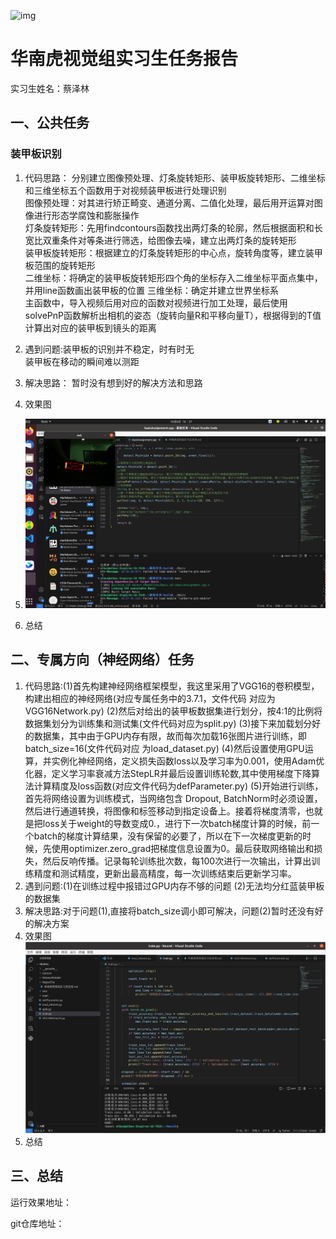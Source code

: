 ![img](https://i0.hdslb.com/bfs/new_dyn/791944995fff725f42c7f5a9b64f8567100423098.png@1295w.webp)

# 华南虎视觉组实习生任务报告

实习生姓名：蔡泽林

## 一、公共任务

### 装甲板识别

1. 代码思路：
           分别建立图像预处理、灯条旋转矩形、装甲板旋转矩形、二维坐标和三维坐标五个函数用于对视频装甲板进行处理识别  
           图像预处理：对其进行矫正畸变、通道分离、二值化处理，最后用开运算对图像进行形态学腐蚀和膨胀操作   
           灯条旋转矩形：先用findcontours函数找出两灯条的轮廓，然后根据面积和长宽比双重条件对等条进行筛选，给图像去噪，建立出两灯条的旋转矩形   
           装甲板旋转矩形：根据建立的灯条旋转矩形的中心点，旋转角度等，建立装甲板范围的旋转矩形   
           二维坐标：将确定的装甲板旋转矩形四个角的坐标存入二维坐标平面点集中，并用line函数画出装甲板的位置
           三维坐标：确定并建立世界坐标系   
           主函数中，导入视频后用对应的函数对视频进行加工处理，最后使用solvePnP函数解析出相机的姿态（旋转向量R和平移向量T），根据得到的T值计算出对应的装甲板到镜头的距离

2. 遇到问题:装甲板的识别并不稳定，时有时无  
           装甲板在移动的瞬间难以测距
3. 解决思路：
           暂时没有想到好的解决方法和思路

4. 效果图
5. ![img](../Video/2023-10-06%2016-57-48%20的屏幕截图.png)
6. 总结



## 二、专属方向（神经网络）任务

1. 代码思路:(1)首先构建神经网络框架模型，我这里采用了VGG16的卷积模型，构建出相应的神经网络(对应专属任务中的3.7.1，文件代码
           对应为VGG16Network.py)
           (2)然后对给出的装甲板数据集进行划分，按4:1的比例将数据集划分为训练集和测试集(文件代码对应为split.py)
           (3)接下来加载划分好的数据集，其中由于GPU内存有限，故而每次加载16张图片进行训练，即batch_size=16(文件代码对应
           为load_dataset.py)
           (4)然后设置使用GPU运算，并实例化神经网络，定义损失函数loss以及学习率为0.001，使用Adam优化器，定义学习率衰减方法StepLR并最后设置训练轮数,其中使用梯度下降算法计算精度及loss函数(对应文件代码为defParameter.py)
           (5)开始进行训练，首先将网络设置为训练模式，当网络包含 Dropout, BatchNorm时必须设置，然后进行通道转换，将图像和标签移动到指定设备上。接着将梯度清零，也就是把loss关于weight的导数变成0.，进⾏下⼀次batch梯度计算的时候，前⼀个batch的梯度计算结果，没有保留的必要了，所以在下⼀次梯度更新的时候，先使⽤optimizer.zero_grad把梯度信息设置为0。最后获取网络输出和损失，然后反响传播。记录每轮训练批次数，每100次进行一次输出，计算出训练精度和测试精度，更新出最高精度，每一次训练结束后更新学习率。
2. 遇到问题:(1)在训练过程中报错过GPU内存不够的问题
           (2)无法均分红蓝装甲板的数据集  
3. 解决思路:对于问题(1),直接将batch_size调小即可解决，问题(2)暂时还没有好的解决方案
4.  效果图
![img](精度测试结果.png)
1. 总结

## 三、总结



运行效果地址：

git仓库地址：

